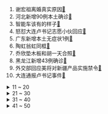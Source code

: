 1. 谢宏祖离婚真实原因[:link:](https://s.weibo.com/weibo?q=%23谢宏祖离婚真实原因%23&Refer=top)
2. 河北新增90例本土确诊[:link:](https://s.weibo.com/weibo?q=%23河北新增90例本土确诊%23&Refer=top)
3. 智能车该有的样子[:link:](https://s.weibo.com/weibo?q=%23智能车该有的样子%23&Refer=top)
4. 怒怼大连卢书记志愿小伙回应[:link:](https://s.weibo.com/weibo?q=%23怒怼大连卢书记志愿小伙回应%23&Refer=top)
5. 广东新增本土无症状1例[:link:](https://s.weibo.com/weibo?q=%23广东新增本土无症状1例%23&Refer=top)
6. 陶虹翁虹同框[:link:](https://s.weibo.com/weibo?q=%23陶虹翁虹同框%23&Refer=top)
7. 乔欣垫木板和胡一天合照[:link:](https://s.weibo.com/weibo?q=%23乔欣垫木板和胡一天合照%23&Refer=top)
8. 黑龙江新增43例确诊[:link:](https://s.weibo.com/weibo?q=%23黑龙江新增43例确诊%23&Refer=top)
9. 外交部回应美将对新疆产品实施禁令[:link:](https://s.weibo.com/weibo?q=%23外交部回应美将对新疆产品实施禁令%23&Refer=top)
10. 大连通报卢书记事件[:link:](https://s.weibo.com/weibo?q=%23大连通报卢书记事件%23&Refer=top)
<details>
<summary>11 ~ 20</summary>

11. 姚安娜 为什么大家喜欢姐姐不喜欢我[:link:](https://s.weibo.com/weibo?q=%23姚安娜%20为什么大家喜欢姐姐不喜欢我%23&Refer=top)
12. 李诞 成年人的崩溃从算了开始[:link:](https://s.weibo.com/weibo?q=%23李诞%20成年人的崩溃从算了开始%23&Refer=top)
13. 谢允 以后都听你的娘子[:link:](https://s.weibo.com/weibo?q=%23谢允%20以后都听你的娘子%23&Refer=top)
14. 吉林新增14例无症状[:link:](https://s.weibo.com/weibo?q=%23吉林新增14例无症状%23&Refer=top)
15. 张歆艺说袁弘周一围是铁憨憨[:link:](https://s.weibo.com/weibo?q=%23张歆艺说袁弘周一围是铁憨憨%23&Refer=top)
16. 女神降临[:link:](https://s.weibo.com/weibo?q=%23女神降临%23&Refer=top)
17. 任正非支持姚安娜搞文艺[:link:](https://s.weibo.com/weibo?q=%23任正非支持姚安娜搞文艺%23&Refer=top)
18. 不办5G套餐也能用5G网[:link:](https://s.weibo.com/weibo?q=%23不办5G套餐也能用5G网%23&Refer=top)
19. 三星Galaxy S21[:link:](https://s.weibo.com/weibo?q=%23三星Galaxy%20S21%23&Refer=top)
20. 腿太短不要穿汉服去骑马[:link:](https://s.weibo.com/weibo?q=%23腿太短不要穿汉服去骑马%23&Refer=top)
</details>
<details>
<summary>21 ~ 30</summary>

21. 陕西疫情[:link:](https://s.weibo.com/weibo?q=%23陕西疫情%23&Refer=top)
22. 西安小伙裸眼在0.15毫米毛发上刻字[:link:](https://s.weibo.com/weibo?q=%23西安小伙裸眼在0.15毫米毛发上刻字%23&Refer=top)
23. 周杰伦送王俊凯AE86[:link:](https://s.weibo.com/weibo?q=%23周杰伦送王俊凯AE86%23&Refer=top)
24. 赵丽颖连续两个后空翻好帅[:link:](https://s.weibo.com/weibo?q=%23赵丽颖连续两个后空翻好帅%23&Refer=top)
25. 董子健 爆单了抽空慢慢骂[:link:](https://s.weibo.com/weibo?q=%23董子健%20爆单了抽空慢慢骂%23&Refer=top)
26. 把气球误认为光头[:link:](https://s.weibo.com/weibo?q=%23把气球误认为光头%23&Refer=top)
27. 导弹发射后空中直角漂移[:link:](https://s.weibo.com/weibo?q=%23导弹发射后空中直角漂移%23&Refer=top)
28. 韩德君13投13中[:link:](https://s.weibo.com/weibo?q=%23韩德君13投13中%23&Refer=top)
29. 青瓦台回应朴槿惠获刑22年[:link:](https://s.weibo.com/weibo?q=%23青瓦台回应朴槿惠获刑22年%23&Refer=top)
30. 河北两字的笔画可以组成加油[:link:](https://s.weibo.com/weibo?q=%23河北两字的笔画可以组成加油%23&Refer=top)
</details>
<details>
<summary>31 ~ 40</summary>

31. 把用户体验做到极致是什么样子[:link:](https://s.weibo.com/weibo?q=%23把用户体验做到极致是什么样子%23&Refer=top)
32. 丢失的手机出现在伊朗[:link:](https://s.weibo.com/weibo?q=%23丢失的手机出现在伊朗%23&Refer=top)
33. 美国新冠肺炎超过2322万例[:link:](https://s.weibo.com/weibo?q=%23美国新冠肺炎超过2322万例%23&Refer=top)
34. 陕西新增1例本土确诊病例[:link:](https://s.weibo.com/weibo?q=%23陕西新增1例本土确诊病例%23&Refer=top)
35. 臧鸿飞出走半生归来不发一言[:link:](https://s.weibo.com/weibo?q=%23臧鸿飞出走半生归来不发一言%23&Refer=top)
36. 印尼发现世界最古老洞穴壁画[:link:](https://s.weibo.com/weibo?q=%23印尼发现世界最古老洞穴壁画%23&Refer=top)
37. 上海拟建议设结婚冷静期[:link:](https://s.weibo.com/weibo?q=%23上海拟建议设结婚冷静期%23&Refer=top)
38. 谢宏祖家破产[:link:](https://s.weibo.com/weibo?q=%23谢宏祖家破产%23&Refer=top)
39. 杨洋的腰[:link:](https://s.weibo.com/weibo?q=%23杨洋的腰%23&Refer=top)
40. Uzi 让我们恭喜RNG[:link:](https://s.weibo.com/weibo?q=%23Uzi%20让我们恭喜RNG%23&Refer=top)
</details>
<details>
<summary>41 ~ 50</summary>

41. 放假后滞留石家庄大学生共2127人[:link:](https://s.weibo.com/weibo?q=%23放假后滞留石家庄大学生共2127人%23&Refer=top)
42. 大桥道涉疫雪糕流入天津市场390盒[:link:](https://s.weibo.com/weibo?q=%23大桥道涉疫雪糕流入天津市场390盒%23&Refer=top)
43. 最新款复兴号列车什么样[:link:](https://s.weibo.com/weibo?q=%23最新款复兴号列车什么样%23&Refer=top)
44. 像韩国人的中国名字[:link:](https://s.weibo.com/weibo?q=%23像韩国人的中国名字%23&Refer=top)
45. 蔡澜回复网友[:link:](https://s.weibo.com/weibo?q=%23蔡澜回复网友%23&Refer=top)
46. 流金岁月[:link:](https://s.weibo.com/weibo?q=%23流金岁月%23&Refer=top)
47. 深圳地铁[:link:](https://s.weibo.com/weibo?q=%23深圳地铁%23&Refer=top)
48. 火箭感谢哈登[:link:](https://s.weibo.com/weibo?q=%23火箭感谢哈登%23&Refer=top)
49. 大头娃娃事件新华社记者三问监管部门[:link:](https://s.weibo.com/weibo?q=%23大头娃娃事件新华社记者三问监管部门%23&Refer=top)
50. 袁姗姗哭戏[:link:](https://s.weibo.com/weibo?q=%23袁姗姗哭戏%23&Refer=top)
</details>